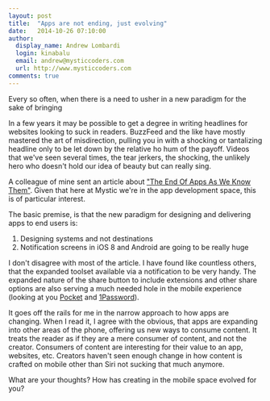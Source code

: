 ```yaml
---
layout: post
title:  "Apps are not ending, just evolving"
date:   2014-10-26 07:10:00
author:
  display_name: Andrew Lombardi
  login: kinabalu
  email: andrew@mysticcoders.com
  url: http://www.mysticcoders.com
comments: true
---
```


Every so often, when there is a need to usher in a new paradigm for the sake of bringing 

In a few years it may be possible to get a degree in writing headlines for websites looking to suck in readers.  BuzzFeed and the like have mostly mastered the art of misdirection, pulling you in with a shocking or tantalizing headline only to be let down by the relative ho hum of the payoff.  Videos that we've seen several times, the tear jerkers, the shocking, the unlikely hero who doesn't hold our idea of beauty but can really sing.
<!--more-->
A colleague of mine sent an article about ["The End Of Apps As We Know Them"](http://blog.intercom.io/the-end-of-apps-as-we-know-them/).  Given that here at Mystic we're in the app development space, this is of particular interest.

The basic premise, is that the new paradigm for designing and delivering apps to end users is:

1. Designing systems and not destinations
2. Notification screens in iOS 8 and Android are going to be really huge

I don't disagree with most of the article.  I have found like countless others, that the expanded toolset available via a notification to be very handy.  The expanded nature of the share button to include extensions and other share options are also serving a much needed hole in the mobile experience (looking at you [Pocket](http://getpocket.com/) and [1Password](https://agilebits.com/onepassword)).

It goes off the rails for me in the narrow approach to how apps are changing.  When I read it, I agree with the obvious, that apps are expanding into other areas of the phone, offering us new ways to consume content.  It treats the reader as if they are a mere consumer of content, and not the creator.  Consumers of content are interesting for their value to an app, websites, etc.  Creators haven't seen enough change in how content is crafted on mobile other than Siri not sucking that much anymore.

What are your thoughts?  How has creating in the mobile space evolved for you?
